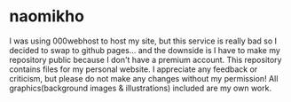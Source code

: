 # naomikho
I was using 000webhost to host my site, but this service is really bad so I decided to swap to github pages... and the downside is I have to make my repository public 
because I don't have a premium account.
This repository contains files for my personal website. I appreciate any feedback or criticism, but please do not make any changes without my permission! 
All graphics(background images & illustrations) included are my own work. 
